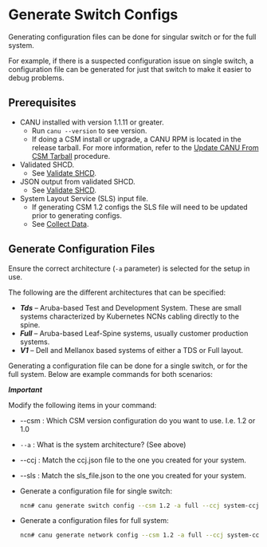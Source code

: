 # Generate Switch Configs

Generating configuration files can be done for singular switch or for the full system.

For example, if there is a suspected configuration issue on single switch, a configuration file can be generated for just that switch to make it easier to debug problems.

## Prerequisites

- CANU installed with version 1.1.11 or greater.
  - Run `canu --version` to see version.
  - If doing a CSM install or upgrade, a CANU RPM is located in the release tarball. For more information, refer to the [Update CANU From CSM Tarball](update_canu_from_csm_tarball.md) procedure.
- Validated SHCD.
    - See [Validate SHCD](validate_shcd.md).
- JSON output from validated SHCD.
    - See [Validate SHCD](validate_shcd.md).
- System Layout Service (SLS) input file.
    - If generating CSM 1.2 configs the SLS file will need to be updated prior to generating configs.
    - See [Collect Data](collect_data.md).

## Generate Configuration Files

Ensure the correct architecture (`-a` parameter) is selected for the setup in use.

The following are the different architectures that can be specified:

* ***Tds*** – Aruba-based Test and Development System. These are small systems characterized by Kubernetes NCNs cabling directly to the spine.
* ***Full*** – Aruba-based Leaf-Spine systems, usually customer production systems.
* ***V1*** – Dell and Mellanox based systems of either a TDS or Full layout.

Generating a configuration file can be done for a single switch, or for the full system. Below are example commands for both scenarios:

***Important***

Modify the following items in your command:

* --csm : Which CSM version configuration do you want to use. I.e.  1.2 or 1.0
* `--a`   : What is the system architecture? (See above)
* --ccj : Match the ccj.json file to the one you created for your system.
* --sls : Match the sls_file.json to the one you created for your system.

* Generate a configuration file for single switch:

  ```bash
  ncn# canu generate switch config --csm 1.2 -a full --ccj system-ccj.json  --sls-file sls_file.json --name sw-spine-001
  ```

* Generate a configuration files for full system:

  ```bash
  ncn# canu generate network config --csm 1.2 -a full --ccj system-ccj.json  --sls-file sls_file.json --folder generated
  ```